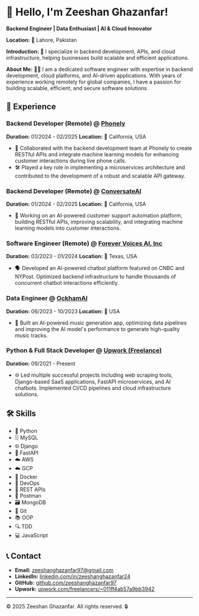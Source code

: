 # 👋 Hello, I'm Zeeshan Ghazanfar!

**Backend Engineer | Data Enthusiast | AI & Cloud Innovator**

**Location:** 📍 Lahore, Pakistan

**Introduction:**
💼 I specialize in backend development, APIs, and cloud infrastructure, helping businesses build scalable and efficient applications.

**About Me:**
👨‍💻 I am a dedicated software engineer with expertise in backend development, cloud platforms, and AI-driven applications. With years of experience working remotely for global companies, I have a passion for building scalable, efficient, and secure software solutions.

## 💼 Experience

### Backend Developer (Remote) @ [Phonely](https://phonely.ai)
**Duration:** 01/2024 - 02/2025
**Location:** 📍 California, USA
- 🤝 Collaborated with the backend development team at Phonely to create RESTful APIs and integrate machine learning models for enhancing customer interactions during live phone calls.
- 🛠️ Played a key role in implementing a microservices architecture and contributed to the development of a robust and scalable API gateway.

### Backend Developer (Remote) @ [ConversateAI](https://conversate.us)
**Duration:** 01/2024 - 02/2025
**Location:** 📍 California, USA
- 🤖 Working on an AI-powered customer support automation platform, building RESTful APIs, improving scalability, and integrating machine learning models into customer interactions.

### Software Engineer (Remote) @ [Forever Voices AI, Inc](https://forevervoices.com)
**Duration:** 03/2023 - 01/2024
**Location:** 📍 Texas, USA
- 🗣️ Developed an AI-powered chatbot platform featured on CNBC and NYPost. Optimized backend infrastructure to handle thousands of concurrent chatbot interactions efficiently.

### Data Engineer @ [OckhamAI](https://www.ockham.ai/)
**Duration:** 06/2023 - 10/2023
**Location:** 📍 USA
- 🎵 Built an AI-powered music generation app, optimizing data pipelines and improving the AI model's performance to generate high-quality music tracks.

### Python & Full Stack Developer @ [Upwork (Freelance)](https://www.upwork.com/freelancers/~011ff4ab57a9bb3942?mp_source=share)
**Duration:** 09/2021 - Present
- 🌐 Led multiple successful projects including web scraping tools, Django-based SaaS applications, FastAPI microservices, and AI chatbots. Implemented CI/CD pipelines and cloud infrastructure solutions.

## 🛠️ Skills
- 🐍 Python
- 🗄️ MySQL
- 🌐 Django
- 🚀 FastAPI
- ☁️ AWS
- ☁️ GCP
- 🐳 Docker
- 🔄 DevOps
- 🔗 REST APIs
- 📨 Postman
- 🗃️ MongoDB
- 🔧 Git
- 📚 OOP
- 🔍 TDD
- 💻 JavaScript

## 📞 Contact
- **Email:** [zeeshanghazanfar97@gmail.com](mailto:zeeshanghazanfar97@gmail.com)
- **LinkedIn:** [linkedin.com/in/zeeshanghazanfar24](https://www.linkedin.com/in/zeeshanghazanfar24)
- **GitHub:** [github.com/zeeshanghazanfar97](https://github.com/zeeshanghazanfar97)
- **Upwork:** [upwork.com/freelancers/~011ff4ab57a9bb3942](https://www.upwork.com/freelancers/~011ff4ab57a9bb3942?mp_source=share)


---

© 2025 Zeeshan Ghazanfar. All rights reserved. 🔒
